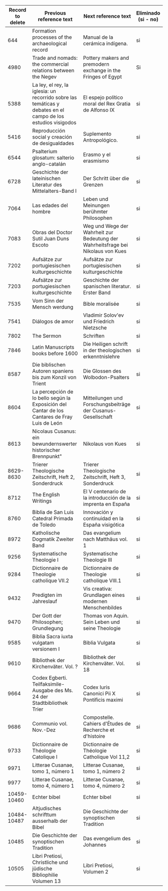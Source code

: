 | Record to delete | Previous reference text                                      | Next reference text                                          | Eliminado (si - no) |
| ---------------- | ------------------------------------------------------------ | ------------------------------------------------------------ | ------------------- |
| 644              | Formation processes of the archaeological record             | Manual de la cerámica indígena.                              | si                  |
| 4980             | Trade and nomads: the commercial relations between the Negev | Pottery makers and premodern exchange in the Fringes of Egypt | Si                  |
| 5388             | La ley, el rey, la iglesia: un recorrido sobre las temáticas y debates en el campo de los estudios visigodos | El espejo político moral del Rex Gratia de Alfonso IX        | si                  |
| 5416             | Reproducción social y creación de desigualdades | Suplemento Antropológico.        | si                  |
| 6544             | Psalterium glosatum: salterio anglo-catalán | Erasmo y el erasmismo        | si                  |
| 6728             | Geschichte der lateinischen Literatur des Mittelalters-Band I | Der Schritt über die Grenzen        | si                  |
| 7064             | Las edades del hombre | Leben und Meinungen berühmter Philosophen        | si                  |
| 7083             | Obras del Doctor Sutil Juan Duns Escoto | Weg und Wege der Wahrheit zur Bedeutung der Wahrheitsfrage bei Nikolaus von Kues        | si                  |
| 7202             | Aufsätze zur portugiesischen kulturgeschichte | Aufsätze zur portugiesischen kulturgeschichte        | si                  |
| 7203             | Aufsätze zur portugiesischen kulturgeschichte | Geschichte der spanischen literatur. Erster Band        | si                  |
| 7535             | Vom Sinn der Mensch werdung | Bible moralisée        | si                  |
| 7541             | Diálogos de amor | Vladimir Solov'ev und Friedrich Nietzsche        | si                  |
| 7802             | The Sermon | Schriften        | si                  |
| 7846             | Latin Manuscripts books before 1600 | Die Heiligen schrift in der theologischen erkenntnislehre        | si                  |
| 8587             | Die biblischen Autoren spaniens bis zum Konzil von Trient | Die Glossen des Wolbodon-Psalters        | si                  |
| 8604             | La percepción de lo bello según la Exposición del Cantar de los Cantares de Fray Luis de León | Mitteilungen und Forschungsbeiträge der Cusanus-Gesellschaft        | si                  |
| 8613             | Nicolaus Cusanus: ein bewundernswerter historischer Brennpunkt" | Nikolaus von Kues        | si                  |
| 8629-8630        | Trierer Theologische Zeitschrift, Heft 2, Sonderdruck | Trierer Theologische Zeitschrift, Heft 3, Sonderdruck        | si                  |
| 8712        | The English Writings | El V centenario de la introducción de la imprenta en España        | si                  |
| 8760        | Biblia de San Luis Catedral Primada de Toledo | Innovación y continuidad en la España visigótica       | si                  |
| 8972        | Katholische Dogmatik Zweiter Band | Das evangelium nach Matthäus vol. 1       | si                  |
| 9256        | Systematische Theologie I | Systematische Theologie III      | si                  |
| 9284        | Dictionnaire de Theologie catholique VII.2 | Dictionnaire de Theologie catholique VIII.1      | si                  |
| 9432        | Predigten im Jahreslauf | Vis creativa: Grundlagen eines modernen Menschenbildes      | si                  |
| 9470        | Der Gott der Philosophen; Grundlegung | Thomas von Aquin. Sein Leben und seine Theologie      | si                  |
| 9585        | Biblia Sacra iuxta vulgatam versionem I | Biblia Vulgata      | si                  |
| 9610        | Bibliothek der Kirchenväter. Vol. ? | Bibliothek der Kirchenväter. Vol. 18      | si                  |
| 9664        | Codex Egberti. Teilfaksimile-Ausgabe des Ms. 24 der Stadtbibliothek Trier | Codex Iuris Canonici Pii X Pontificis maximi     | si                  |
| 9686        | Communio vol. Nov.-Dez  | Compostelle. Cahiers d'Études de Recherche et d'histoire    | si                  |
| 9733        | Dictionnaire de Théologie Catolique I  | Dictionnaire de Théologie Catholique Vol 11,2    | si                  |
| 9971        | Litterae Cusanae, tomo 1, número 1 | Litterae Cusanae, tomo 1, número 2   | si                  |
| 9977        | Litterae Cusanae, tomo 4, número 1 | Litterae Cusanae, tomo 4, número 2   | si                  |
| 10459-10460        | Echter bibel | Echter bibel   | si                  |
| 10484-10487        | Altjudisches schrifttum ausserhalb der Bibel | Die Geschichte der synoptischen Tradition   | si                  |
| 10485        | Die Geschichte der synoptischen Tradition | Das evengelium des Johannes   | si                  |
| 10505        | Libri Pretiosi, Christliche und jüdische Bibliophilie Volumen 13 | Libri Pretiosi,  Volumen 2   | si                  |



